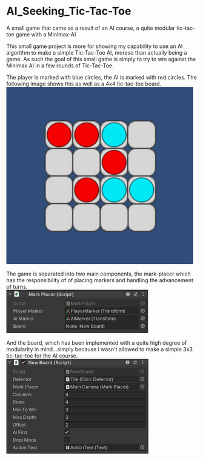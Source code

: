 # AI_Seeking_Tic-Tac-Toe
 A small game that came as a result of an AI course, a quite modular tic-tac-toe game with a Minimax-AI
 
 This small game project is more for showing my capability to use an AI algorithm to make a simple Tic-Tac-Toe AI, moreso than actually being a game. As such the goal of this small game is simply to try to win against the Minimax AI in a few rounds of Tic-Tac-Toe.

The player is marked with blue circles, the AI is marked with red circles. The following image shows this as well as a 4x4 tic-tac-toe board.\
![Game example](/images/game_example_1.png)

The game is separated into two main components, the mark-placer which has the responsibility of of placing markers and handling the advancement of turns.\
![Mark Placer](/images/mark_placer.png)

And the board, which has been implemented with a quite high degree of modularity in mind...simply because i wasn't allowed to make a simple 3x3 tic-tac-toe for the AI course.\
![Board](/images/board.png)

